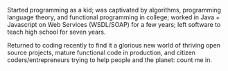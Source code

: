 Started programming as a kid; was captivated by algorithms, programming language 
theory, and functional programming in college; worked in Java + Javascript on
Web Services (WSDL/SOAP) for a few years; left software to teach high school 
for seven years.

Returned to coding recently to find it a glorious new world of thriving open 
source projects, mature functional code in production, and citizen 
coders/entrepreneurs trying to help people and the planet: count me in.
